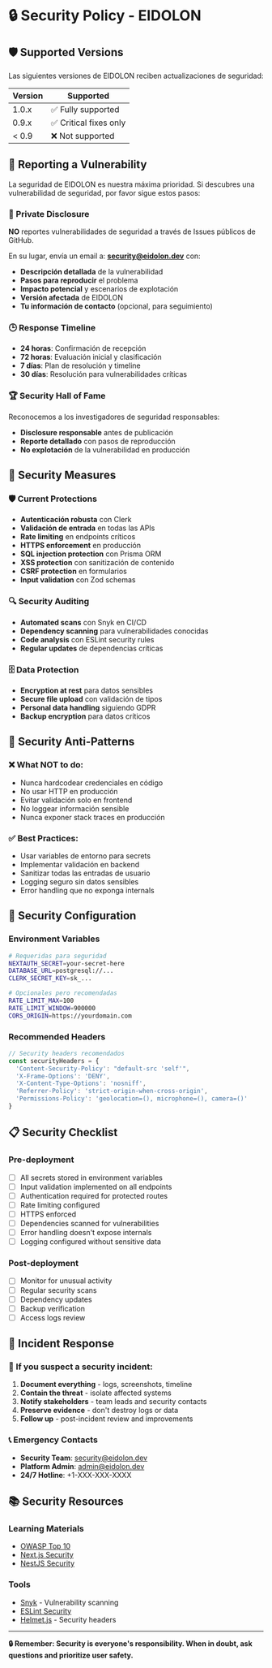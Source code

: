 # 🔒 Security Policy - EIDOLON

## 🛡️ Supported Versions

Las siguientes versiones de EIDOLON reciben actualizaciones de seguridad:

| Version | Supported          |
| ------- | ------------------ |
| 1.0.x   | ✅ Fully supported |
| 0.9.x   | ✅ Critical fixes only |
| < 0.9   | ❌ Not supported   |

## 🚨 Reporting a Vulnerability

La seguridad de EIDOLON es nuestra máxima prioridad. Si descubres una vulnerabilidad de seguridad, por favor sigue estos pasos:

### 📧 Private Disclosure
**NO** reportes vulnerabilidades de seguridad a través de Issues públicos de GitHub.

En su lugar, envía un email a: **security@eidolon.dev** con:

- **Descripción detallada** de la vulnerabilidad
- **Pasos para reproducir** el problema
- **Impacto potencial** y escenarios de explotación
- **Versión afectada** de EIDOLON
- **Tu información de contacto** (opcional, para seguimiento)

### 🕒 Response Timeline
- **24 horas**: Confirmación de recepción
- **72 horas**: Evaluación inicial y clasificación
- **7 días**: Plan de resolución y timeline
- **30 días**: Resolución para vulnerabilidades críticas

### 🏆 Security Hall of Fame
Reconocemos a los investigadores de seguridad responsables:

- **Disclosure responsable** antes de publicación
- **Reporte detallado** con pasos de reproducción
- **No explotación** de la vulnerabilidad en producción

## 🔐 Security Measures

### 🛡️ Current Protections
- **Autenticación robusta** con Clerk
- **Validación de entrada** en todas las APIs
- **Rate limiting** en endpoints críticos
- **HTTPS enforcement** en producción
- **SQL injection protection** con Prisma ORM
- **XSS protection** con sanitización de contenido
- **CSRF protection** en formularios
- **Input validation** con Zod schemas

### 🔍 Security Auditing
- **Automated scans** con Snyk en CI/CD
- **Dependency scanning** para vulnerabilidades conocidas
- **Code analysis** con ESLint security rules
- **Regular updates** de dependencias críticas

### 🗄️ Data Protection
- **Encryption at rest** para datos sensibles
- **Secure file upload** con validación de tipos
- **Personal data handling** siguiendo GDPR
- **Backup encryption** para datos críticos

## 🚫 Security Anti-Patterns

### ❌ What NOT to do:
- Nunca hardcodear credenciales en código
- No usar HTTP en producción
- Evitar validación solo en frontend
- No loggear información sensible
- Nunca exponer stack traces en producción

### ✅ Best Practices:
- Usar variables de entorno para secrets
- Implementar validación en backend
- Sanitizar todas las entradas de usuario
- Logging seguro sin datos sensibles
- Error handling que no exponga internals

## 🔧 Security Configuration

### Environment Variables
```bash
# Requeridas para seguridad
NEXTAUTH_SECRET=your-secret-here
DATABASE_URL=postgresql://...
CLERK_SECRET_KEY=sk_...

# Opcionales pero recomendadas
RATE_LIMIT_MAX=100
RATE_LIMIT_WINDOW=900000
CORS_ORIGIN=https://yourdomain.com
```

### Recommended Headers
```typescript
// Security headers recomendados
const securityHeaders = {
  'Content-Security-Policy': "default-src 'self'",
  'X-Frame-Options': 'DENY',
  'X-Content-Type-Options': 'nosniff',
  'Referrer-Policy': 'strict-origin-when-cross-origin',
  'Permissions-Policy': 'geolocation=(), microphone=(), camera=()'
}
```

## 📋 Security Checklist

### Pre-deployment
- [ ] All secrets stored in environment variables
- [ ] Input validation implemented on all endpoints
- [ ] Authentication required for protected routes
- [ ] Rate limiting configured
- [ ] HTTPS enforced
- [ ] Dependencies scanned for vulnerabilities
- [ ] Error handling doesn't expose internals
- [ ] Logging configured without sensitive data

### Post-deployment
- [ ] Monitor for unusual activity
- [ ] Regular security scans
- [ ] Dependency updates
- [ ] Backup verification
- [ ] Access logs review

## 🔄 Incident Response

### 🚨 If you suspect a security incident:
1. **Document everything** - logs, screenshots, timeline
2. **Contain the threat** - isolate affected systems
3. **Notify stakeholders** - team leads and security contacts
4. **Preserve evidence** - don't destroy logs or data
5. **Follow up** - post-incident review and improvements

### 📞 Emergency Contacts
- **Security Team**: security@eidolon.dev
- **Platform Admin**: admin@eidolon.dev
- **24/7 Hotline**: +1-XXX-XXX-XXXX

## 📚 Security Resources

### Learning Materials
- [OWASP Top 10](https://owasp.org/www-project-top-ten/)
- [Next.js Security](https://nextjs.org/docs/advanced-features/security-headers)
- [NestJS Security](https://docs.nestjs.com/security/authentication)

### Tools
- [Snyk](https://snyk.io/) - Vulnerability scanning
- [ESLint Security](https://github.com/nodesecurity/eslint-plugin-security)
- [Helmet.js](https://helmetjs.github.io/) - Security headers

---

**🔒 Remember: Security is everyone's responsibility. When in doubt, ask questions and prioritize user safety.**
